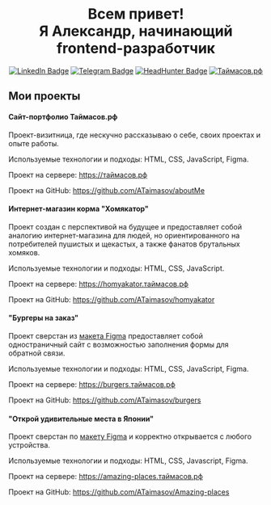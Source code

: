  <h1 align="center">Всем привет! <br>
    Я Александр, начинающий frontend-разработчик
  </h2>
   <div align="center">
    <a href="#!"><img src="https://img.shields.io/badge/LinkedIn-%230a66c2?style=for-the-badge&logo=linkedin&logoColor=white" alt="LinkedIn Badge"/></a>
    <a href="https://t.me/ATaimasov"><img src="https://img.shields.io/badge/Telegram-%23229ED9?style=for-the-badge&logo=telegram&logoColor=white" alt="Telegram Badge"/></a>
     <a href="https://orel.hh.ru/resume/2a4951a9ff0cdf7df50039ed1f74747767527a" class="budget-link"><img src="https://img.shields.io/badge/HeadHunter-%23e1011c?style=for-the-badge" alt="HeadHunter Badge" class="img-budget-link"/></a>
     <a href="https://xn--80aag0apnud.xn--p1ai/"><img src="https://img.shields.io/badge/%D1%82%D0%B0%D0%B9%D0%BC%D0%B0%D1%81%D0%BE%D0%B2.%D1%80%D1%84-gray?style=for-the-badge" alt="Таймасов.рф"/></a>
  </div>

##  <a name="projects">Мои проекты</a>

#### Сайт-портфолио Таймасов.рф
Проект-визитница, где нескучно рассказываю о себе, своих проектах и опыте работы.

Используемые технологии и подходы: HTML, CSS, JavaScript, Figma.

Проект на сервере: https://таймасов.рф

Проект на GitHub: https://github.com/ATaimasov/aboutMe

#### Интернет-магазин корма "Хомякатор"
Проект создан с перспективой на будущее и предоставляет собой аналогию интернет-магазина для людей, но ориентированного на потребителей пушистых и щекастых, а также фанатов брутальных хомяков.

Используемые технологии и подходы: HTML, CSS, JavaScript.


Проект на сервере: https://homyakator.таймасов.рф


Проект на GitHub: https://github.com/ATaimasov/homyakator

#### "Бургеры на заказ"
Проект сверстан из <a href="https://www.figma.com/design/MKz55ReNMlbTq1ZK67YkzU/landing?node-id=0-1&t=mqgUoK2dwt4YgzkA-1">макета Figma</a>  предоставляет собой одностраничный сайт с возможностью заполнения формы для обратной связи.

Используемые технологии и подходы: HTML, CSS, JavaScript, Figma.

Проект на сервере: https://burgers.таймасов.рф

Проект на GitHub: https://github.com/ATaimasov/burgers



#### "Открой удивительные места в Японии"

Проект сверстан по <a href="https://www.figma.com/design/OmOvlQ6tioaV8XtoDP5tbl/travel-landing-page-jacobvoyles-(Copy)?node-id=0-1&t=g5g6Sx36lF1adm7M-1">макету Figma</a> и корректно открывается с любого устройства.

Используемые технологии и подходы: HTML, CSS, Javascript, Figma.

Проект на сервере: https://amazing-places.таймасов.рф

Проект на GitHub: https://github.com/ATaimasov/Amazing-places



